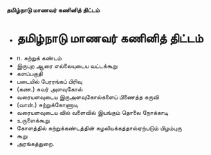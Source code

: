 **தமிழ்நாடு மாணவர் கணினித் திட்டம்**
- # தமிழ்நாடு மாணவர் கணினித் திட்டம்
- n. சுற்றுக் கண்டம்
- இருபுற ஆரை எல்லையுடைய வட்டக்கூறு
- களப்பகுதி
- படையில் பேரரங்கப் பிரிவு
- (கண.) சுவர் அளவுகோல்
- வரையளவுடைய இருஅளவுகோல்களைப் பிணைத்த கருவி
- (வான்.) சுற்றுக்கோணாடி
- வரையளவுடைய வில் வளைவில் இயங்கும் தொலை நோக்காடி
- உருளைக்கூறு
- கோளத்தில் சுற்றுக்கண்டத்தின் சுழலியக்கத்தால்ஏற்படும் பிழம்புரு
- கூறு
- அரங்கத்துறை.

